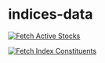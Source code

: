 # indices-data

[![Fetch Active Stocks](https://github.com/sambaths/indices-data/actions/workflows/active_stocks.yml/badge.svg?event=schedule)](https://github.com/sambaths/indices-data/actions/workflows/active_stocks.yml)

[![Fetch Index Constituents](https://github.com/sambaths/indices-data/actions/workflows/fetch_data.yml/badge.svg?event=schedule)](https://github.com/sambaths/indices-data/actions/workflows/fetch_data.yml)
